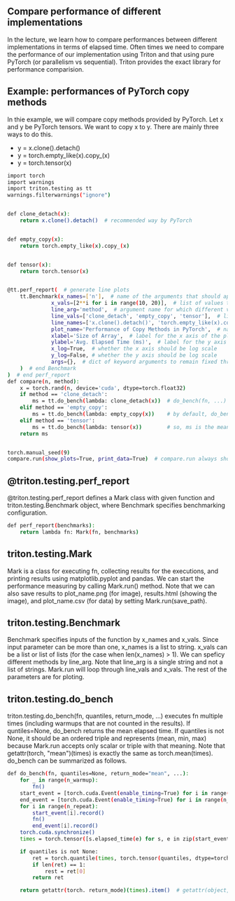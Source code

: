 ## Compare performance of different implementations
In the lecture, we learn how to compare performances between different implementations in terms of elapsed time.
Often times we need to compare the performance of our implementation using Triton and that using pure PyTorch (or parallelism vs sequential).
Triton provides the exact library for performance comparision.


## Example: performances of PyTorch copy methods
In thie example, we will compare copy methods provided by PyTorch. Let x and y be PyTorch tensors. We want to copy x to y.
There are mainly three ways to do this.
- y = x.clone().detach()
- y = torch.empty_like(x).copy\_(x)
- y = torch.tensor(x)

```bash
import torch
import warnings
import triton.testing as tt
warnings.filterwarnings("ignore")


def clone_detach(x):
    return x.clone().detach()  # recommended way by PyTorch


def empty_copy(x):
    return torch.empty_like(x).copy_(x)


def tensor(x):
    return torch.tensor(x)


@tt.perf_report(  # generate line plots
    tt.Benchmark(x_names=['n'],  # name of the arguments that should appear on the x axis of the plot
              x_vals=[2**i for i in range(10, 20)],  # list of values to use for arguments in x_names
              line_arg='method',  # argument name for which different values correspond to different lines in the plot
              line_vals=['clone_detach', 'empty_copy', 'tensor'],  # list of values to use for the arguments in line_arg
              line_names=['x.clone().detach()', 'torch.empty_like(x).copy_(x)', 'torch.tensor(x)'],  # label names for the different lines
              plot_name='Performance of Copy Methods in PyTorch',  # name of the plot
              xlabel='Size of Array',  # label for the x axis of the plot
              ylabel='Avg. Elapsed Time (ms)',  # label for the y axis of the plot
              x_log=True,  # whether the x axis should be log scale
              y_log=False, # whether the y axis should be log scale
              args={},  # dict of keyword arguments to remain fixed throughout the benchmark
    )  # end Benchmark
)  # end perf_report
def compare(n, method):
    x = torch.rand(n, device='cuda', dtype=torch.float32)
    if method == 'clone_detach':
        ms = tt.do_bench(lambda: clone_detach(x))  # do_bench(fn, ...) runs fn few times for warmup and then run fn multiple times for measuring time
    elif method == 'empty_copy':
        ms = tt.do_bench(lambda: empty_copy(x))    # by default, do_bencn(..., quantiles=None, return_mode="mean"), and returns torch.mean(times).item()
    elif method == 'tensor':
        ms = tt.do_bench(lambda: tensor(x))        # so, ms is the mean time of the multiple runs.
    return ms


torch.manual_seed(9)
compare.run(show_plots=True, print_data=True)  # compare.run always show plots and then print data. defaults are false.
```

## @triton.testing.perf_report
@triton.testing.perf_report defines a Mark class with given function and triton.testing.Benchmark object, where Benchmark specifies benchmarking configuration.

```bash
def perf_report(benchmarks):
    return lambda fn: Mark(fn, benchmarks)
```

## triton.testing.Mark
Mark is a class for executing fn, collecting results for the executions, and printing results using matplotlib.pyplot and pandas.
We can start the performance measuring by calling Mark.run() method.
Note that we can also save results to plot_name.png (for image), results.html (showing the image), and plot_name.csv (for data) by setting Mark.run(save_path).


## triton.testing.Benchmark
Benchmark specifies inputs of the function by x_names and x_vals. Since input parameter can be more than one, x_names is a list to string. x_vals can be a list or list of lists (for the case when len(x_names) > 1). We can speficy different methods by line_arg. Note that line_arg is a single string and not a list of strings. Mark.run will loop through line_vals and x_vals. The rest of the parameters are for ploting.


## triton.testing.do_bench
triton.testing.do_bench(fn, quantiles, return_mode, ...) executes fn multiple times (including warmups that are not counted in the results). If quntiles=None, do_bench returns the mean elapsed time. If quantiles is not None, it should be an ordered triple and represents (mean, min, max) because Mark.run accepts only scalar or triple with that meaning. Note that getattr(torch, "mean")(times) is exactly the same as torch.mean(times). do_bench can be summarized as follows.

```bash
def do_bench(fn, quantiles=None, return_mode="mean", ...):
    for _ in range(n_warmup):
        fn()
    start_event = [torch.cuda.Event(enable_timing=True) for i in range(n_repeat)]
    end_event = [torch.cuda.Event(enable_timing=True) for i in range(n_repeat)]
    for i in range(n_repeat):
        start_event[i].record()
        fn()
        end_event[i].record()
    torch.cuda.synchronize()
    times = torch.tensor([s.elapsed_time(e) for s, e in zip(start_event, end_event)], dtype=torch.float)

    if quantiles is not None:
        ret = torch.quantile(times, torch.tensor(quantiles, dtype=torch.float)).tolist()
        if len(ret) == 1:
            rest = ret[0]
        return ret

    return getattr(torch. return_mode)(times).item()  # getattr(object, 'name') returns the member of object for the name
```
